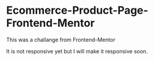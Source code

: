 # Ecommerce-Product-Page-Frontend-Mentor

This was a challange from Frontend-Mentor

It is not responsive yet but I will make it responsive soon.
